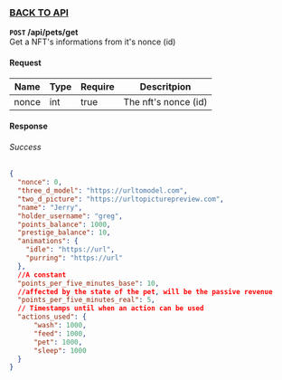 ### [BACK TO API](../../API.md)

**``POST`` /api/pets/get**  
Get a NFT's informations from it's nonce (id)

#### Request
| Name  | Type | Require | Descritpion          |
| ----- | ---- | ------- | -------------------- |
| nonce | int  | true    | The nft's nonce (id) |


#### Response

###### Success
```json
{
  "nonce": 0,
  "three_d_model": "https://urltomodel.com",
  "two_d_picture": "https://urltopicturepreview.com",
  "name": "Jerry",
  "holder_username": "greg",
  "points_balance": 1000,
  "prestige_balance": 10,
  "animations": {
    "idle": "https://url",
    "purring": "https://url"
  },
  //A constant
  "points_per_five_minutes_base": 10,
  //affected by the state of the pet, will be the passive revenue
  "points_per_five_minutes_real": 5,
  // Timestamps until when an action can be used
  "actions_used": {
      "wash": 1000,
      "feed": 1000,
      "pet": 1000,
      "sleep": 1000
  }
}
```